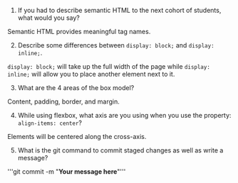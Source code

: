 1. If you had to describe semantic HTML to the next cohort of students, what would you say?

Semantic HTML provides meaningful tag names.


2. Describe some differences between ```display: block;``` and ```display: inline;```.

```display: block;``` will take up the full width of the page while ```display: inline;``` will allow you to place another element next to it.

3. What are the 4 areas of the box model?

Content, padding, border, and margin.


4. While using flexbox, what axis are you using when you use the property: ```align-items: center```?

Elements will be centered along the cross-axis.


5. What is the git command to commit staged changes as well as write a message? 

'''git commit -m "__Your message here__"'''
